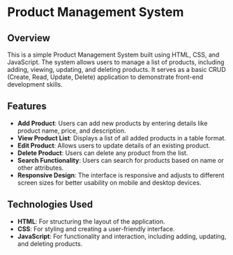 # Product Management System

## Overview

This is a simple Product Management System built using HTML, CSS, and JavaScript. The system allows users to manage a list of products, including adding, viewing, updating, and deleting products. It serves as a basic CRUD (Create, Read, Update, Delete) application to demonstrate front-end development skills.

## Features

- **Add Product**: Users can add new products by entering details like product name, price, and description.
- **View Product List**: Displays a list of all added products in a table format.
- **Edit Product**: Allows users to update details of an existing product.
- **Delete Product**: Users can delete any product from the list.
- **Search Functionality**: Users can search for products based on name or other attributes.
- **Responsive Design**: The interface is responsive and adjusts to different screen sizes for better usability on mobile and desktop devices.

## Technologies Used

- **HTML**: For structuring the layout of the application.
- **CSS**: For styling and creating a user-friendly interface.
- **JavaScript**: For functionality and interaction, including adding, updating, and deleting products.
